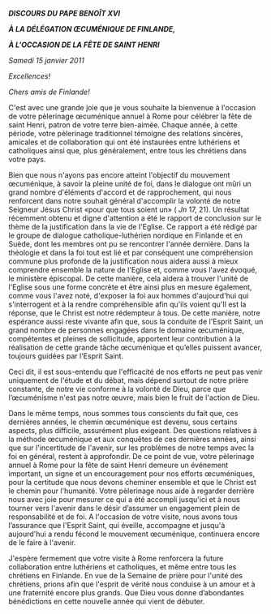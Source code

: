 ***DISCOURS DU PAPE BENOÎT XVI***

***À LA DÉLÉGATION ŒCUMÉNIQUE DE FINLANDE,***

***À L'OCCASION DE LA FÊTE DE SAINT HENRI***

*Samedi 15 janvier 2011*

*Excellences!*

*Chers amis de Finlande!*

C'est avec une grande joie que je vous souhaite la bienvenue à l'occasion de votre pèlerinage œcuménique annuel à Rome pour célébrer la fête de saint Henri, patron de votre terre bien-aimée. Chaque année, à cette période, votre pèlerinage traditionnel témoigne des relations sincères, amicales et de collaboration qui ont été instaurées entre luthériens et catholiques ainsi que, plus généralement, entre tous les chrétiens dans votre pays.

Bien que nous n'ayons pas encore atteint l'objectif du mouvement œcuménique, à savoir la pleine unité de foi, dans le dialogue ont mûri un grand nombre d'éléments d'accord et de rapprochement, qui nous renforcent dans notre souhait général d'accomplir la volonté de notre Seigneur Jésus Christ «pour que tous soient un» ( *Jn* 17, 21). Un résultat récemment obtenu et digne d'attention a été le rapport de conclusion sur le thème de la justification dans la vie de l'Eglise. Ce rapport a été rédigé par le groupe de dialogue catholique-luthérien nordique en Finlande et en Suède, dont les membres ont pu se rencontrer l'année dernière. Dans la théologie et dans la foi tout est lié et par conséquent une compréhension commune plus profonde de la justification nous aidera aussi à mieux comprendre ensemble la nature de l'Eglise et, comme vous l'avez évoqué, le ministère épiscopal. De cette manière, cela aidera à trouver l'unité de l'Eglise sous une forme concrète et être ainsi plus en mesure également, comme vous l'avez noté, d'exposer la foi aux hommes d'aujourd'hui qui s'interrogent et à la rendre compréhensible afin qu'ils voient qu'Il est la réponse, que le Christ est notre rédempteur à tous. De cette manière, notre espérance aussi reste vivante afin que, sous la conduite de l'Esprit Saint, un grand nombre de personnes engagées dans le domaine œcuménique, compétentes et pleines de sollicitude, apportent leur contribution à la réalisation de cette grande tâche œcuménique et qu’elles puissent avancer, toujours guidées par l'Esprit Saint.

Ceci dit, il est sous-entendu que l'efficacité de nos efforts ne peut pas venir uniquement de l'étude et du débat, mais dépend surtout de notre prière constante, de notre vie conforme à la volonté de Dieu, parce que l’œcuménisme n'est pas notre œuvre, mais bien le fruit de l'action de Dieu.

Dans le même temps, nous sommes tous conscients du fait que, ces dernières années, le chemin œcuménique est devenu, sous certains aspects, plus difficile, assurément plus exigeant. Des questions relatives à la méthode œcuménique et aux conquêtes de ces dernières années, ainsi que sur l'incertitude de l'avenir, sur les problèmes de notre temps avec la foi en général, restent à approfondir. De ce point de vue, votre pèlerinage annuel à Rome pour la fête de saint Henri demeure un événement important, un signe et un encouragement pour nos efforts œcuméniques, pour la certitude que nous devons cheminer ensemble et que le Christ est le chemin pour l'humanité. Votre pèlerinage nous aide à regarder derrière nous avec joie pour mesurer ce qui a été accompli jusqu'ici et à nous tourner vers l'avenir dans le désir d’assumer un engagement plein de responsabilité et de foi. A l'occasion de votre visite, nous avons tous l’assurance que l'Esprit Saint, qui éveille, accompagne et jusqu'à aujourd'hui a rendu fécond le mouvement œcuménique, continuera encore de le faire à l'avenir.

J'espère fermement que votre visite à Rome renforcera la future collaboration entre luthériens et catholiques, et même entre tous les chrétiens en Finlande. En vue de la Semaine de prière pour l'unité des chrétiens, prions afin que l'esprit de vérité nous conduise à un amour et à une fraternité encore plus grands. Que Dieu vous donne d’abondantes bénédictions en cette nouvelle année qui vient de débuter.